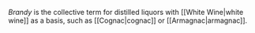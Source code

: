 *Brandy* is the collective term for distilled liquors with [[White Wine|white wine]] as a basis, such as [[Cognac|cognac]] or [[Armagnac|armagnac]].